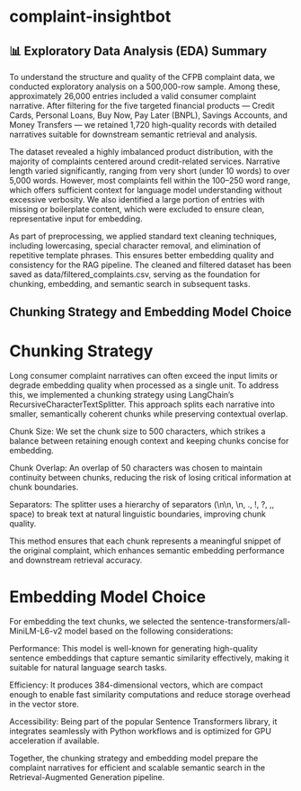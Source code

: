 # complaint-insightbot
## 📊 Exploratory Data Analysis (EDA) Summary
To understand the structure and quality of the CFPB complaint data, we conducted exploratory analysis on a 500,000-row sample. Among these, approximately 26,000 entries included a valid consumer complaint narrative. After filtering for the five targeted financial products — Credit Cards, Personal Loans, Buy Now, Pay Later (BNPL), Savings Accounts, and Money Transfers — we retained 1,720 high-quality records with detailed narratives suitable for downstream semantic retrieval and analysis.

The dataset revealed a highly imbalanced product distribution, with the majority of complaints centered around credit-related services. Narrative length varied significantly, ranging from very short (under 10 words) to over 5,000 words. However, most complaints fell within the 100–250 word range, which offers sufficient context for language model understanding without excessive verbosity. We also identified a large portion of entries with missing or boilerplate content, which were excluded to ensure clean, representative input for embedding.

As part of preprocessing, we applied standard text cleaning techniques, including lowercasing, special character removal, and elimination of repetitive template phrases. This ensures better embedding quality and consistency for the RAG pipeline. The cleaned and filtered dataset has been saved as data/filtered_complaints.csv, serving as the foundation for chunking, embedding, and semantic search in subsequent tasks.

## Chunking Strategy and Embedding Model Choice
# Chunking Strategy
Long consumer complaint narratives can often exceed the input limits or degrade embedding quality when processed as a single unit. To address this, we implemented a chunking strategy using LangChain’s RecursiveCharacterTextSplitter. This approach splits each narrative into smaller, semantically coherent chunks while preserving contextual overlap.

Chunk Size: We set the chunk size to 500 characters, which strikes a balance between retaining enough context and keeping chunks concise for embedding.

Chunk Overlap: An overlap of 50 characters was chosen to maintain continuity between chunks, reducing the risk of losing critical information at chunk boundaries.

Separators: The splitter uses a hierarchy of separators (\n\n, \n, ., !, ?, ,, space) to break text at natural linguistic boundaries, improving chunk quality.

This method ensures that each chunk represents a meaningful snippet of the original complaint, which enhances semantic embedding performance and downstream retrieval accuracy.

# Embedding Model Choice
For embedding the text chunks, we selected the sentence-transformers/all-MiniLM-L6-v2 model based on the following considerations:

Performance: This model is well-known for generating high-quality sentence embeddings that capture semantic similarity effectively, making it suitable for natural language search tasks.

Efficiency: It produces 384-dimensional vectors, which are compact enough to enable fast similarity computations and reduce storage overhead in the vector store.

Accessibility: Being part of the popular Sentence Transformers library, it integrates seamlessly with Python workflows and is optimized for GPU acceleration if available.

Together, the chunking strategy and embedding model prepare the complaint narratives for efficient and scalable semantic search in the Retrieval-Augmented Generation pipeline.


